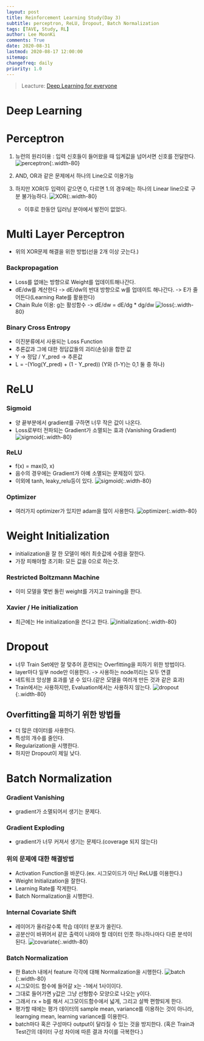 ```yaml
---
layout: post
title: Reinforcement Learning Study(Day 3)
subtitle: perceptron, ReLU, Dropout, Batch Normalization
tags: [TAVE, Study, RL]
author: Lee MoonKi
comments: True
date: 2020-08-31
lastmod: 2020-08-17 12:00:00
sitemap:
changefreq: daily
priority: 1.0
---
```


> Leacture: [Deep Learning for everyone](https://www.youtube.com/playlist?list=PLQ28Nx3M4JrhkqBVIXg-i5_CVVoS1UzAv)

# Deep Learning

# Perceptron

1. 뉴런의 원리이용 : 입력 신호들이 들어왔을 때 임계값을 넘어서면 신호를 전달한다.
   ![perceptron](/assets/img/RL_Study3/preceptron.png){:.width-80}

2. AND, OR과 같은 문제에서 하나의 Line으로 이용가능
3. 하지만 XOR(두 입력이 같으면 0, 다르면 1.의 경우에는 하나의 Linear line으로 구분 불가능하다.
   ![XOR](/assets/img/RL_Study3/XOR.png){:.width-80}

   - 이후로 한동안 딥러닝 분야에서 발전이 없었다.

# Multi Layer Perceptron

- 위의 XOR문제 해결을 위한 방법(선을 2개 이상 긋는다.)

### Backpropagation

- Loss를 없애는 방향으로 Weight를 업데이트해나간다.
- dE/dw를 계산한다 -> dE/dw의 반대 방향으로 w를 업데이트 해나간다.
  -> E가 줄어든다(Learning Rate를 활용한다)
- Chain Rule 이용: g는 활성함수 -> dE/dw = dE/dg \* dg/dw
  ![loss](/assets/img/RL_Study3/loss.png){:.width-80}

### Binary Cross Entropy

- 이진분류에서 사용되는 Loss Function
- 추론값과 그에 대한 정답값들의 괴리(손실)을 합한 값
- Y -> 정답 / Y_pred -> 추론값
- L = -(Ylog(Y_pred) + (1 - Y_pred)) (Y와 (1-Y)는 0,1 둘 중 하나)

# ReLU

### Sigmoid

- 양 끝부분에서 gradient를 구하면 너무 작은 값이 나온다.
- Loss로부터 전파되는 Gradient가 소멸되는 효과 (Vanishing Gradient)
  ![sigmoid](/assets/img/RL_Study3/sigmoid.png){:.width-80}

### ReLU

- f(x) = max(0, x)
- 음수의 경우에는 Gradient가 아예 소멸되는 문제점이 있다.
- 이외에 tanh, leaky_relu등이 있다.
  ![sigmoid](/assets/img/RL_Study3/relu.png){:.width-80}

### Optimizer

- 여러가지 optimizer가 있지만 adam을 많이 사용한다.
  ![optimizer](/assets/img/RL_Study3/optimizer.png){:.width-80}

# Weight Initialization

- initialization을 잘 한 모델이 에러 최솟값에 수렴을 잘한다.
- 가장 피해야할 초기화: 모든 값을 0으로 하는것.

### Restricted Boltzmann Machine

- 이미 모델을 몇번 돌린 weight를 가지고 training을 한다.

### Xavier / He initialization

- 최근에는 He initialization을 쓴다고 한다.
  ![initialization](/assets/img/RL_Study3/initialization.png){:.width-80}

# Dropout

- 너무 Train Set에만 잘 맞추어 훈련되는 Overfitting을 피하기 위한 방법이다.
- layer마다 일부 node만 이용한다. -> 사용하는 node끼리는 모두 연결
- 네트워크 앙상블 효과를 낼 수 있다.(같은 모델을 여러개 만든 것과 같은 효과)
- Train에서는 사용하지만, Evaluation에서는 사용하지 않는다.
  ![dropout](/assets/img/RL_Study3/dropout.png){:.width-80}

## Overfitting을 피하기 위한 방법들

- 더 많은 데이터를 사용한다.
- 특성의 개수를 줄인다.
- Regularization을 시행한다.
- 하지만 Dropout이 제일 낮다.

# Batch Normalization

### Gradient Vanishing

- gradient가 소멸되어서 생기는 문제다.

### Gradient Exploding

- gradient가 너무 커져서 생기는 문제다.(coverage 되지 않는다)

### 위의 문제에 대한 해결방법

- Activation Function을 바꾼다.(ex. 시그모이드가 아닌 ReLU를 이용한다.)
- Weight Initialization을 잘한다.
- Learning Rate를 작게한다.
- Batch Normalization을 시행한다.

### Internal Covariate Shift

- 레이어가 올라갈수록 학습 데이터 분포가 쏠린다.
- 공분산이 바뀌어서 같은 출력이 나와야 할 데이터 인풋 하나하나마다 다른 분석이 된다.
  ![covariate](/assets/img/RL_Study3/covariate.png){:.width-80}

### Batch Normalization

- 한 Batch 내에서 feature 각각에 대해 Normalization을 시행한다.
  ![batch](/assets/img/RL_Study3/batch.png){:.width-80}
- 시그모이드 함수에 들어갈 x는 -1에서 1사이이다.
- 그대로 들어가면 y값은 그냥 선형함수 모양으로 나오는 y이다.
- 그래서 rx + b를 해서 시그모이드함수에서 넓게, 그리고 살짝 편향되게 한다.
- 평가할 때에는 평가 데이터의 sample mean, variance를 이용하는 것이 아니라, learnging mean, learning variance를 이용한다.
- batch마다 혹은 구성마다 output이 달라질 수 있는 것을 방지한다.
  (혹은 Train과 Test간의 데이터 구성 차이에 따른 결과 차이를 극복한다.)
